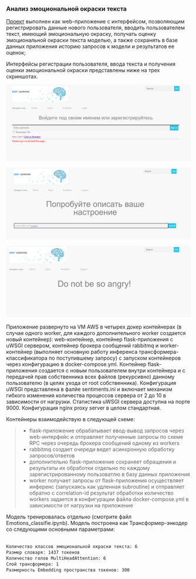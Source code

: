 ### **Анализ эмоциональной окраски текста**

[Проект](https://github.com/SunnFunn/ML_rep/tree/master/sentiment_classification) выполнен как web-приложение с интерфейсом, позволяющим регистрировать данные нового пользователя, вводить пользователем текст, имеющий эмоциональную окраску, получать оценку эмоциональной окраски текста моделью, а также сохранять в базе данных приложения историю запросов к модели и результатов ее оценок;

Интерфейсы регистрации пользователя, ввода текста и получения оценки эмоциональной окраски представлены ниже на трех скриншотах.

![Heart_interface_1](https://github.com/SunnFunn/ML_rep/blob/master/imgs/sentiments_1.png)


![Heart_interface_2](https://github.com/SunnFunn/ML_rep/blob/master/imgs/sentiments_2.png)


![Heart_interface_2](https://github.com/SunnFunn/ML_rep/blob/master/imgs/sentiments_3.png)

Приложение развернуто на VM AWS в четырех докер контейнерах (в случае одного worker, для каждого дополнительного worker создается новый контейнер): web-контейнер, контейнер flask-приложения с uWSGI сервером, контейнер брокера сообщений rabbitmq и worker-контейнер (выполняет основную работу инференса трансформера-классификатора по поступившему запросу) с запуском контейнеров через конфигурацию в docker-compose.yml.
Контейнер flask-приложения создается с новым пользователем внутри контейнера и с передачей прав собственника всех файлов (рекурсивно) данному пользователю (в целях ухода от root собственника).
Конфигурация uWSGI представлена в фалйе sentiments.ini и включает механизм гибкого изменения количества процессов сервера от 2 до 10 в зависимости от нагрузки. Статистика uWSGI сервера доступна на порте 9000.
Конфигурация nginx proxy server в целом стандартная.

Контейнеры взаимодействую в следующей схеме:

> - flask-приложение обрабатывает ввод-вывод запросов через web-интерфейс и отправляет полученные запросы по схеме RPC через очередь брокера сообщений одному из workers
> - rabbitmq создает очереди ведет асинхронную обработку запросов/ответов
> - дополнительно flask-приложение сохраняет обращения и результаты их обработки отдельно по каждому зарегистрированному пользоватлю в базу данных приложения
> - worker получает запросы от flask-приложения осуществляет инференс (запускаясь как удленная subroutine) и отправляет обратно с correlation-id результат обработки
количество workers задается в конфигурации файла docker-compose.yml в зависимости от нагрузки на приложение

Модель тренировалась отдельно (смотрите файл Emotions_classifie.ipynb). Модель построена как Трансформер-энкодер со следующими основными параметрами:

~~~

Количество классов эмоциональной окраски текста: 6
Размер словаря: 1437 токенов
Количество голов MultiHeadAttention: 6
Слой трансформера: 1
Размерность Embedding пространства токенов: 300

~~~
